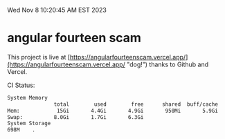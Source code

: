 Wed Nov  8 10:20:45 AM EST 2023

# angular fourteen scam


This project is live at [https://angularfourteenscam.vercel.app/](https://angularfourteenscam.vercel.app/ "dog!") thanks to Github and Vercel.

CI Status: 

```bash
System Memory
               total        used        free      shared  buff/cache   available
Mem:            15Gi       4.4Gi       4.9Gi       950Mi       5.9Gi       9.6Gi
Swap:          8.0Gi       1.7Gi       6.3Gi
System Storage
698M	.
```
```bash
